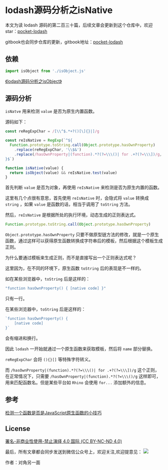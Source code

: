 # lodash源码分析之isNative

本文为读 lodash 源码的第二百三十篇，后续文章会更新到这个仓库中，欢迎 star：[pocket-lodash](https://github.com/yeyuqiudeng/pocket-lodash)

gitbook也会同步仓库的更新，gitbook地址：[pocket-lodash](https://www.gitbook.com/book/yeyuqiudeng/pocket-lodash/details)

## 依赖

```javascript
import isObject from './isObject.js'
```

[《lodash源码分析之isObject》](./isObject.md)

## 源码分析

`isNatve` 用来检测 `value` 是否为原生内置函数。

源码如下：

```javascript
const reRegExpChar = /[\\^$.*+?()[\]{}|]/g

const reIsNative = RegExp(`^${
  Function.prototype.toString.call(Object.prototype.hasOwnProperty)
    .replace(reRegExpChar, '\\$&')
    .replace(/hasOwnProperty|(function).*?(?=\\\()| for .+?(?=\\\])/g, '$1.*?')
}$`)

function isNative(value) {
  return isObject(value) && reIsNative.test(value)
}
```

首先判断 `value` 是否为对象，再使用 `reIsNative` 来检测是否为原生内置的函数。

这里有几个点很有意思，首先使用 `reIsNative` 时，会隐式将 `value` 转换成 `string` ，如果 `value` 是函数的话，相当于调用了 `toString` 方法。

然后，`reIsNative` 是根据所处的执行环境，动态生成的正则表达式。

```javascript
Function.prototype.toString.call(Object.prototype.hasOwnProperty)
```

`Object.prototype.hasOwnProperty` 只要不做原型链方法的修改，就是一个原生函数，通过这样可以获得原生函数转换成字符串后的模板，然后根据这个模板生成正则。

为什么要通过模板来生成正则，而不是直接写出一个正则表达式呢？

这里因为，在不同的环境下，原生函数 `toString` 后的表现是不一样的。

如在某些浏览器中，`toString` 后是这样的：

```javascript
"function hasOwnProperty() { [native code] }"
```

只有一行。

在某些浏览器中，`toString` 后是这样的：

```javascript
`function hasOwnProperty() {
    [native code]
}`
```

会有缩进和换行。

因此 `lodash` 一开始就通过一个原生函数来获取模板，然后将 `name` 部分替换。

`reRegExpChar` 会将 `(){}[]` 等特殊字符转义。

而 `/hasOwnProperty|(function).*?(?=\\\()| for .+?(?=\\\])/g` 这个正则，在正常情况下，只需要 `/hasOwnProperty|(function).*?(?=\\\()/g` 这样即可，用来匹配函数名。但是某些平台如 `Rhino` 会使用 `for...` 添加额外的信息。

## 参考

[检测一个函数是否是JavaScript原生函数的小技巧](http://www.uxys.com/html/JavaScript/20150313/38023.html)

## License

[署名-非商业性使用-禁止演绎 4.0 国际 (CC BY-NC-ND 4.0)](http://creativecommons.org/licenses/by-nc-nd/4.0/)

最后，所有文章都会同步发送到微信公众号上，欢迎关注,欢迎提意见：  ![](https://raw.githubusercontent.com/yeyuqiudeng/resource/master/images/qrcode_front-end-article.jpg) 

作者：对角另一面 